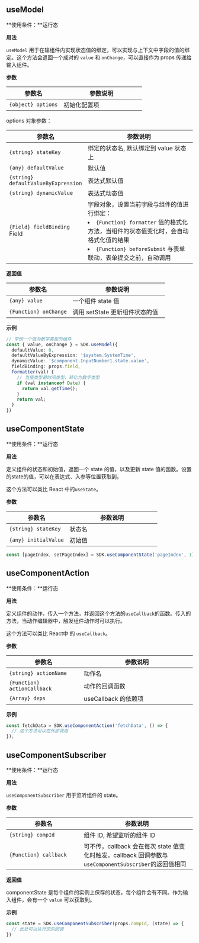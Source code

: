 <style>
table th:nth-of-type(1) {
width: 40%        
}
</style>

## useModel
**使用条件：**运行态

**用法**

`useModel` 用于在输组件内实现状态值的绑定，可以实现与上下文中字段的值的绑定。这个方法会返回一个成对的 `value` 和 `onChange`，可以直接作为 props 传递给输入组件。

**参数**

|参数名 | 参数说明 | 
|---------|---------|
| `{object} options` | 初始化配置项 |

options 对象参数：

|参数名 | 参数说明 | 
|---------|---------|
| `{string} stateKey`  | 绑定的状态名, 默认绑定到 value 状态上 | 
| `{any} defaultValue`  | 默认值| 
| `{string} defaultValueByExpression`  | 表达式默认值 | 
| `{string} dynamicValue`  | 表达式动态值 |
| `{Field} fieldBinding` Field | 字段对象，设置当前字段与组件的值进行绑定：<li>`{Function} formatter` 值的格式化方法，当组件的状态值变化时，会自动格式化值的结果</li><li>`{Function} beforeSubmit` 与表单联动，表单提交之前，自动调用</li> | 

**返回值**

|参数名 | 参数说明 | 
|---------|---------|
|  `{any} value`  | 一个组件 state 值
|  `{Function} onChange`  | 调用 setState 更新组件状态的值 | 

**示例**

``` ts
// 举例一个值为数字类型的组件
const { value, onChange } = SDK.useModel({
  defaultValue: 0,
  defaultValueByExpression: '$system.SystemTime',
  dynamicValue: '$component.InputNumber1.state.value',
  fieldBinding: props.field,
  formatter(val) {
    // 当值类型是时间类型，转化为数字类型
    if (val instanceof Date) {
      return val.getTime();
    }
    return val;
  }
})
```


## useComponentState
**使用条件：**运行态

**用法**

定义组件的状态和初始值，返回一个 state 的值，以及更新 state 值的函数。设置的state的值，可以在表达式、入参等位置获取到。

这个方法可以类比 React 中的`useState`。

**参数**

|参数名 | 参数说明 | 
|---------|---------|
| `{string} stateKey`  | 状态名 |
| `{any} initialValue`  | 初始值 |

``` ts
const [pageIndex, setPageIndex] = SDK.useComponentState('pageIndex', 1);
```

## useComponentAction

**使用条件：**运行态

**用法**

定义组件的动作，传入一个方法，并返回这个方法的`useCallback`的函数。传入的方法，当动作编辑器中，触发组件动作时可以执行。

这个方法可以类比 React中 的 `useCallback`。

**参数**

|参数名 | 参数说明 | 
|---------|---------|
|  `{string} actionName` | 动作名 |
| `{Function} actionCallback` | 动作的回调函数 | 
| `{Array} deps` | useCallback 的依赖项 | 


**示例**
``` ts
const fetchData = SDK.useComponentAction('fetchData', () => {
  // 这个方法可以在外部调用
});
```


## useComponentSubscriber
**使用条件：**运行态

**用法**

`useComponentSubscriber` 用于监听组件的 state。

**参数**

|参数名 | 参数说明 | 
|---------|---------|
| `{string} compId` | 组件 ID, 希望监听的组件 ID | 
| `{Function} callback`  | 可不传，callback 会在每次 state 值变化时触发，callback 回调参数与 `useComponentSubscriber`的返回值相同 |

**返回值**

componentState 是每个组件的实例上保存的状态，每个组件会有不同。作为输入组件，会有一个 `value` 可以获取到。

**示例**

``` ts
const state = SDK.useComponentSubscriber(props.compId, (state) => {
  // 此处可以执行您的回调
})
```
